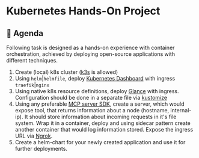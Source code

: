 # Kubernetes Hands-On Project

## 📝 Agenda

Following task is designed as a hands-on experience with container orchestration, achieved by deploying open-source applications with different techniques.

1) Create (local) k8s cluster ([k3s](https://github.com/k3s-io/k3s/) is allowed)
2) Using `helm`|`helmfile`, deploy [Kubernetes Dashboard](https://github.com/kubernetes/dashboard) with ingress `traefik`|`nginx`
3) Using native k8s resource definitions, deploy [Glance](https://github.com/glanceapp/glance) with ingress. Configuration should be done in a separate file via [kustomize](https://github.com/kubernetes-sigs/kustomize)
4) Using any preferable [MCP server SDK](https://modelcontextprotocol.io/docs/sdk), create a server, which would expose tool, that returns information about a node (hostname, internal-ip). It should store information about incoming requests in it's file system. Wrap it in a container, deploy and using sidecar pattern create another container that would log information stored. Expose the ingress URL via [Ngrok](https://ngrok.com/).
5) Create a helm-chart for your newly created application and use it for further deployments.
